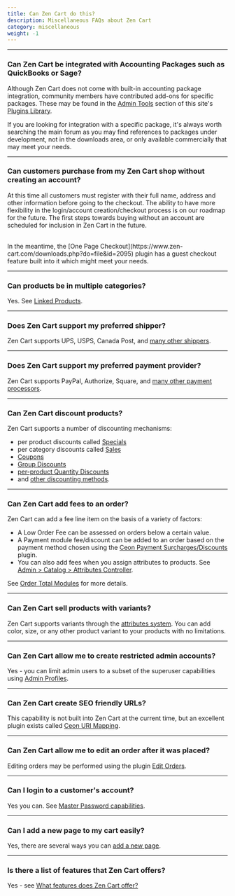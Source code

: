```yaml
---
title: Can Zen Cart do this?  
description: Miscellaneous FAQs about Zen Cart
category: miscellaneous
weight: -1
---
```


--- 

### Can Zen Cart be integrated with Accounting Packages such as QuickBooks or Sage?
Although Zen Cart does not come with built-in accounting package integration, community members have contributed add-ons for specific packages. These may be found in the [Admin Tools](https://www.zen-cart.com/downloads.php?do=cat&id=1) section of this site's [Plugins Library](https://www.zen-cart.com/downloads.php).

If you are looking for integration with a specific package, it's always worth searching the main forum as you may find references to packages under development, not in the downloads area, or only available commercially that may meet your needs.

---

### Can customers purchase from my Zen Cart shop without creating an account?

At this time all customers must register with their full name, address and other information before going to the checkout. The ability to have more flexibility in the login/account creation/checkout process is on our roadmap for the future. The first steps towards buying without an account are scheduled for inclusion in Zen Cart in the future.

<br />
In the meantime, the [One Page Checkout](https://www.zen-cart.com/downloads.php?do=file&id=2095) plugin has a guest checkout feature
built into it which might meet your needs.

---

### Can products be in multiple categories? 

Yes.  See [Linked Products](/user/products/linked_product/).

---

### Does Zen Cart support my preferred shipper? 

Zen Cart supports UPS, USPS, Canada Post, and [many other shippers](/user/shipping/). 

---

### Does Zen Cart support my preferred payment provider? 
Zen Cart supports PayPal, Authorize, Square, and [many other payment processors](/user/payment/). 

---
### Can Zen Cart discount products?

Zen Cart supports a number of discounting mechanisms: 

- per product discounts called [Specials](/user/admin_pages/catalog/specials/)
- per category discounts called [Sales](/user/admin_pages/catalog/salemaker/)
- [Coupons](/user/order_total/coupons/)
- [Group Discounts](/user/order_total/group_pricing/)
- [per-product Quantity Discounts](/user/products/quantity_discounts/) 
- and [other discounting methods](/user/order_total/). 

---
### Can Zen Cart add fees to an order? 

Zen Cart can add a fee line item on the basis of a variety of factors:

- A Low Order Fee can be assessed on orders below a certain value. 
- A Payment module fee/discount can be added to an order based on the payment method chosen using the [Ceon Payment Surcharges/Discounts](https://www.zen-cart.com/downloads.php?do=file&id=1279) plugin. 
- You can also add fees when you assign attributes to products.  See [Admin > Catalog > Attributes Controller](/user/admin_pages/catalog/attributes_controller/). 

See [Order Total Modules](/user/order_total/order_total/) for more details. 

---
### Can Zen Cart sell products with variants? 
Zen Cart supports variants through the [attributes system](/user/products/attributes/).  You can add
color, size, or any other product variant to your products with no limitations.

---

### Can Zen Cart allow me to create restricted admin accounts? 
Yes - you can limit admin users to a subset of the superuser capabilities using
[Admin Profiles](/user/admin_pages/admins/admin_profiles/). 

---

### Can Zen Cart create SEO friendly URLs? 
This capability is not built into Zen Cart at the current time, but an
excellent plugin exists called [Ceon URI Mapping](https://www.zen-cart.com/downloads.php?do=file&id=2250). 

--- 
### Can Zen Cart allow me to edit an order after it was placed? 
Editing orders may be performed using the plugin 
[Edit Orders](https://www.zen-cart.com/downloads.php?do=file&id=1513).

---

### Can I login to a customer's account? 
Yes you can.  See [Master Password capabilities](/user/admin/master_password/). 

---

### Can I add a new page to my cart easily? 

Yes, there are several ways you can [add a new page](/user/customizing/add_pages/). 

--- 
<!-- please keep this at the end --> 
### Is there a list of features that Zen Cart offers? 
Yes - see [What features does Zen Cart offer?](/user/about_us/features/)

